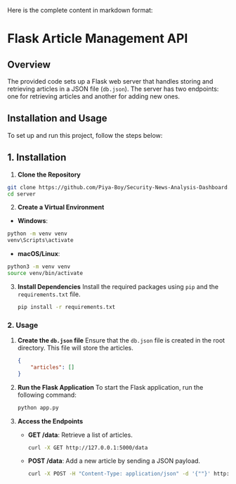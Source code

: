 
Here is the complete content in markdown format:

# Flask Article Management API

## Overview

The provided code sets up a Flask web server that handles storing and retrieving articles in a JSON file (`db.json`). The server has two endpoints: one for retrieving articles and another for adding new ones.

## Installation and Usage

To set up and run this project, follow the steps below:

## 1. Installation
  

1.  **Clone the Repository**
```sh
git clone https://github.com/Piya-Boy/Security-News-Analysis-Dashboard.git
cd server
```
2.  **Create a Virtual Environment**

  

-  **Windows**:

```sh
python -m venv venv
venv\Scripts\activate
```
-  **macOS/Linux**:
```sh
python3 -m venv venv
source venv/bin/activate
```
3. **Install Dependencies**
   Install the required packages using `pip` and the `requirements.txt` file.
   ```sh
   pip install -r requirements.txt
   ```

### 2. Usage

1. **Create the `db.json` file**
   Ensure that the `db.json` file is created in the root directory. This file will store the articles.
   ```json
   {
       "articles": []
   }
   ```

2. **Run the Flask Application**
   To start the Flask application, run the following command:
   ```sh
   python app.py
   ```

3. **Access the Endpoints**
   - **GET /data**: Retrieve a list of articles.
     ```sh
     curl -X GET http://127.0.0.1:5000/data
     ```
   - **POST /data**: Add a new article by sending a JSON payload.
     ```sh
     curl -X POST -H "Content-Type: application/json" -d '{""}' http://127.0.0.1:5000/data
     ```
